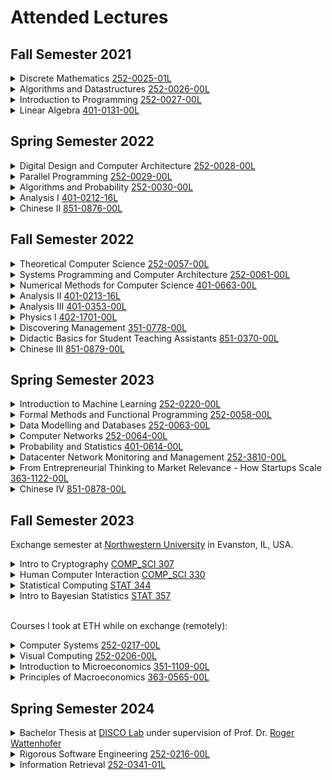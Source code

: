 # Attended Lectures

## Fall Semester 2021
<details>
<summary>
Discrete Mathematics <a href="http://www.vvz.ethz.ch/Vorlesungsverzeichnis/lerneinheit.view?lerneinheitId=147043&semkez=2021W&lang=en">252-0025-01L</a>
</summary>
<p>
Mathematical reasoning and proofs, abstraction. Sets, relations (e.g. equivalence and order relations), functions, (un-)countability, number theory, algebra (groups, rings, fields, polynomials, subalgebras, morphisms), logic (propositional and predicate logic, proof calculi).
</p>
</details>

<details>
<summary>
Algorithms and Datastructures <a href="http://www.vvz.ethz.ch/Vorlesungsverzeichnis/lerneinheit.view?lerneinheitId=146603&semkez=2021W&lang=en">252-0026-00L</a>
</summary>
<p>
The course provides the foundation of the design and analysis of algorithms.<br>
On the one hand this includes classical algorithm design patterns including induction, divide-and-conquer and dynamic programming. We study these using classical example such as searching and sorting.<br>
On the other hand the course covers the interaction between algorithms and data structures including linked lists, search trees, heaps, and union-find structures. A particular focus are graph algorithms for shortest path and minimal spanning tree problems. We provide the necessary introduction into graph theory as part of this course.
</p>
</details>

<details>
<summary>
Introduction to Programming <a href="http://www.vvz.ethz.ch/Vorlesungsverzeichnis/lerneinheit.view?lerneinheitId=148279&semkez=2021W&lang=en">252-0027-00L</a>
</summary>
<p>
Introduction to fundamental concepts of modern programming and operational skills for developing high-quality programs, including large programs as in industry. The course introduces software engineering principles with an object-oriented approach.<br>
Basics of object-oriented programming. Objects and classes. Pre- and postconditions, class invariants, design by contract. Fundamental control structures. Assignment and references. Fundamental data structures and algorithms. Recursion. Inheritance and interfaces, basic concepts of Software Engineering such as the software process, specification and documentation, debugging, reuse and quality assurance.
</p>
</details>


<details>
<summary>
Linear Algebra <a href="http://www.vvz.ethz.ch/Vorlesungsverzeichnis/lerneinheit.view?lerneinheitId=148509&semkez=2021W&lang=en">401-0131-00L</a>
</summary>
<p>
Linear systems of equations, vectors and matrices, norms and scalar products, LU decomposition, vector spaces and linear transformations, least squares problems, QR decomposition, determinants, eigenvalues and eigenvectors, singular value decomposition, applications.
</p>
</details>


## Spring Semester 2022
<details>
<summary>
Digital Design and Computer Architecture <a href="http://www.vvz.ethz.ch/Vorlesungsverzeichnis/lerneinheit.view?lerneinheitId=159117&semkez=2022S&lang=de">252-0028-00L</a>
</summary>
<p>
This course is a first introduction to the design of digital circuits and computer architecture. It covers the technical basics of how a computer platform is designed from the ground up. It introduces different execution paradigms, hardware description languages and principles in digital design and computer architecture. The official textbooks for this course are "Introduction to Computing Systems" by Patt and Patel, and "Digital Design and Computer Architecture" by Harris and Harris.<br>
Topics included:<br>
- Current major topics in computer architecture: principles, mysteries, motivating case studies and examples.<br>
- Digital Logic Design: combinational logic, sequential logic, hardware description languages, FPGAs, timing and verification.<br>
- Fundamentals of computer architecture: Von Neumann computer model, instruction set architecture, assembly programming, microarchitecture, microprogramming.<br>
- Fundamentals of processor design: pipelining, out-of-order execution, branch prediction.<br>
- Processing paradigms: out-of-order execution, data flow, superscalar execution, decoupled access/execute, VLIW, SIMD processors, GPUs, systolic arrays, multithreading.<br>
- Memory system: memory organization, memory technologies, memory hierarchy, caches, prefetching, virtual memory.<br>

</p>
</details>

<details>
<summary>
Parallel Programming <a href="http://www.vvz.ethz.ch/Vorlesungsverzeichnis/lerneinheit.view?lerneinheitId=157750&semkez=2022S&lang=en">252-0029-00L</a>
</summary>
<p>
Introduction to parallel programming: deterministic and non-deterministic programs, models for parallel computation, synchronization, communication, and fairness.<br>
The student should learn how to write a correct parallel program, how to measure its efficiency, and how to reason about a parallel program. Student should become familiar with issues, problems, pitfalls, and solutions related to the construction of parallel programs. Labs provide an opportunity to gain experience with threads, libraries for thread management in modern programming lanugages (e.g., Java, C#) and with the execution of parallel programs on multi-processor/multi-core computers.
</p>
</details>

<details>
<summary>
Algorithms and Probability <a href="http://www.vvz.ethz.ch/Vorlesungsverzeichnis/lerneinheit.view?lerneinheitId=157731&semkez=2022S&lang=en">252-0030-00L</a>
</summary>
<p>
Classical algorithms from various application areas are presented. Discrete probability theory is introduced and the concept of randomized algorithms is presented using various examples.<br>
Goal: Understanding the design and analysis of algorithms. Fundamentals of discrete probability theory and its application in algorithmics.
</p>
</details>

<details>
<summary>
Analysis I <a href="http://www.vvz.ethz.ch/Vorlesungsverzeichnis/lerneinheit.view?lerneinheitId=158644&semkez=2022S&lang=en">401-0212-16L</a>
</summary>
<p>
Real and complex numbers, vectors, functions, limits, sequences, series, power series, differentiation and integration in one variable
</p>
</details>

<details>
<summary>
Chinese II <a href="https://www.sprachenzentrum.uzh.ch/static/services/prod/frontend/fKursdetail.php?targetgpid=zielgruppe:studentETHZ&sprachid=sprache:chinesisch&kursnr=442be8fc-245d-411a-b827-bb6ac636dca3&lang=en">851-0876-00L</a>
</summary>
<p>
The course offers a continuation of knowledge in the modern Chinese standard language as well as in Chinese writing. The focus is on oral language skills, whereby reading and writing skills are increasingly promoted. Approximately 300 characters are learned.<br>
The language content includes telling the time; describing a daily routine, talking about your studies, making an appointment with someone, Chinese cuisine, cooking etc., going to a restaurant and much more.
</p>
</details>

## Fall Semester 2022
<details>
<summary>
Theoretical Computer Science <a href="http://www.vvz.ethz.ch/Vorlesungsverzeichnis/lerneinheit.view?lerneinheitId=163672&semkez=2022W&lang=en">252-0057-00L</a>
</summary>
<p>
This lecture gives an introduction to theoretical computer science, presenting the basic concepts and methods of computer science in its historical context. We present computer science as an interdisciplinary science which, on the one hand, investigates the border between the possible and the impossible and the quantitative laws of information processing, and, on the other hand, designs, analyzes, verifies, and implements computer systems.<br>

The main topics of the lecture are:<br>

- alphabets, words, languages, measuring the information content of words, representation of algorithmic tasks<br>
- finite automata, regular and context-free grammars<br>
- Turing machines and computability<br>
- complexity theory and NP-completeness<br>
- design of algorithms for hard problems
</p>
</details>

<details>
<summary>
Systems Programming and Computer Architecture <a href="http://www.vvz.ethz.ch/Vorlesungsverzeichnis/lerneinheit.view?lerneinheitId=162562&semkez=2022W&lang=en">252-0061-00L</a>
</summary>
<p>
Introduction to systems programming. C and assembly language, floating point arithmetic, basic translation of C into assembler,
compiler optimizations, manual optimizations. How hardware features like superscalar architecture, exceptions and interrupts, caches virtual memory, multicore processors, devices, and memory systems function and affect correctness, performance, and optimization.<br>
Lecture contents included: C programming, Integers, Pointers and dynamic memory allocation, Basic computer architecture, Compiling C control flow and data structures, Code vulnerabilities, Implementing memory allocation, Linking, Floating point, Optimizing compilers, Architecture and optimization, Caches, Exceptions, Virtual memory, Multicore, Devices
</p>
</details>

<details>
<summary>
Numerical Methods for Computer Science <a href="http://www.vvz.ethz.ch/Vorlesungsverzeichnis/lerneinheit.view?lerneinheitId=162598&semkez=2022W&lang=en">401-0663-00L</a>
</summary>
<p>
The course gives an introduction into fundamental techniques and algorithms of numerical mathematics which play a central role in numerical simulations in science and technology. The course focuses on fundamental ideas and algorithmic aspects of numerical methods. The exercises involve actual implementation of numerical methods in C++.<br>
Lecture contents included:<br>
1. Computing with Matrices and Vectors<br>
2. Direct Methods for (Square) Linear Systems of Equations<br>
3. Direct Methods for Linear Least Squares Problems<br>
4. Filtering Algorithms (filters and convolutions, discrete Fourier transform, fast fourier transform)<br>
5. Machine Learning of One-Dimensional Data<br>
6. Iterative Methods for Non-Linear Systems of Equations
</p>
</details>

<details>
<summary>
Analysis II <a href="http://www.vvz.ethz.ch/Vorlesungsverzeichnis/lerneinheit.view?lerneinheitId=162699&semkez=2022W&lang=en">401-0213-16L</a>
</summary>
<p>
Differential and Integral calculus in many variables, vector analysis.
</p>
</details>

<details>
<summary>
Analysis III <a href="http://www.vvz.ethz.ch/Vorlesungsverzeichnis/lerneinheit.view?lerneinheitId=163429&semkez=2022W&lang=en">401-0353-00L</a>
</summary>
<p>
In this lecture we treat problems in applied analysis. The focus lies on the solution of quasilinear first order PDEs with the method of characteristics, and on the study of three fundamental types of partial differential equations of second order: the Laplace equation, the heat equation, and the wave equation.
</p>
</details>

<details>
<summary>
Physics I <a href="http://www.vvz.ethz.ch/Vorlesungsverzeichnis/lerneinheit.view?lerneinheitId=161894&semkez=2022W&lang=en">402-1701-00L</a>
</summary>
<p>
This course gives a first introduction to Physics with an emphasis on classical mechanics.
</p>
</details>

<details>
<summary>
Discovering Management <a href="http://www.vvz.ethz.ch/Vorlesungsverzeichnis/lerneinheit.view?lerneinheitId=163319&semkez=2022W&lang=en">351-0778-00L</a>
</summary>
<p>
Discovering Management offers an introduction to the field of business management and entrepreneurship for engineers and natural scientists. By taking this course, students will enhance their understanding of management principles and the tasks that entrepreneurs and managers deal with. The course consists of theory and practice sessions, presented by a set of area specialists at D-MTEC (ETH's management department).
</p>
</details>

<details>
<summary>
Didactic Basics for Student Teaching Assistants <a href="http://www.vvz.ethz.ch/Vorlesungsverzeichnis/lerneinheit.view?lerneinheitId=162262&semkez=2022W&lang=en">851-0370-00L</a>
</summary>
<p>
The course “Didactic Basics for Student Teaching Assistants” enhance Student Teaching Assistants (Student TAs) to develop knowledge, capability and confidence to effectively plan and teach courses and exercises. Participants get trained to think critically about students’ learning and create learning situations in which students are actively engaged.
</p>
</details>

<details>
<summary>
Chinese III <a href="https://www.vvz.ethz.ch/Vorlesungsverzeichnis/lerneinheit.view?lang=en&lerneinheitId=172508&semkez=2023W&ansicht=LEHRVERANSTALTUNGEN&">851-0879-00L</a>
</summary>
<p>
Chinese III leads to A2.1 level on the Common European Framework of Reference for Languages. It further develops participants’ skills in standard modern spoken Chinese and in reading Chinese characters. The goal of the course is for participants to communicate in and deal with more complex everyday situations. There is a special focus on university and student life.
</p>
</details>

## Spring Semester 2023
<details>
<summary>
Introduction to Machine Learning <a href="http://www.vvz.ethz.ch/Vorlesungsverzeichnis/lerneinheit.view?lerneinheitId=167629&semkez=2023S&lang=en">252-0220-00L</a>
</summary>
<p>
The course will introduce the foundations of learning and making predictions from data. We will study basic concepts such as trading goodness of fit and model complexitiy. We will discuss important machine learning algorithms used in practice, and provide hands-on experience in course projects.<br>
Topics included:<br>
- Linear regression (overfitting, cross-validation/bootstrap, model selection, regularization, [stochastic] gradient descent)<br>
- Linear classification: Logistic regression (feature selection, sparsity, multi-class)<br>
- Kernels and the kernel trick (Properties of kernels; applications to linear and logistic regression); k-nearest neighbor<br>
- Neural networks (backpropagation, regularization, convolutional neural networks)<br>
- Unsupervised learning (k-means, PCA, neural network autoencoders)<br>
- The statistical perspective (regularization as prior; loss as likelihood; learning as MAP inference)<br>
- Statistical decision theory (decision making based on statistical models and utility functions)<br>
- Discriminative vs. generative modeling (benefits and challenges in modeling joint vy. conditional distributions)<br>
- Bayes' classifiers (Naive Bayes, Gaussian Bayes; MLE)<br>
- Bayesian approaches to unsupervised learning (Gaussian mixtures, EM)
</p>
</details>

<details>
<summary>
Formal Methods and Functional Programming <a href="http://www.vvz.ethz.ch/Vorlesungsverzeichnis/lerneinheit.view?lerneinheitId=168549&semkez=2023S&lang=en">252-0058-00L</a>
</summary>
<p>
In this course, participants will learn about new ways of specifying, reasoning about, and developing programs and computer systems. The first half will focus on using functional programs using Haskell to express and reason about computation. The second half presents methods for developing and verifying programs represented as discrete transition systems.
</p>
</details>

<details>
<summary>
Data Modelling and Databases <a href="http://www.vvz.ethz.ch/Vorlesungsverzeichnis/lerneinheit.view?lerneinheitId=168611&semkez=2023S&lang=en">252-0063-00L</a>
</summary>
<p>
The course covers the basic aspects of the design and implementation of databases and information systems. The courses focuses on relational databases as a starting point but will also cover data management issues beyond databases such as: transactional consistency, replication, data warehousing, other data models, as well as SQL.
</p>
</details>

<details>
<summary>
Computer Networks <a href="http://www.vvz.ethz.ch/Vorlesungsverzeichnis/lerneinheit.view?lerneinheitId=168727&semkez=2023S&lang=en">252-0064-00L</a>
</summary>
<p>
This introductory course on computer networking covers essential network technologies from every layer of the networking stack, ranging from networked applications over transport protocols and routing paradigms all through the physical layer.<br>Students will get a comprehensive overview of the key protocols and the architecture of the Internet, as one example of more general principles in network design. Students will also acquire hands-on experience in programming different aspects of a computer networks. Apart from the state-of-the-art in networking practice, students will explore the rationale for the design choices that networks in the past have made, and where applicable, why these choices may no longer be ideal.
</p>
</details>

<details>
<summary>
Probability and Statistics <a href="http://www.vvz.ethz.ch/Vorlesungsverzeichnis/lerneinheit.view?lerneinheitId=168722&semkez=2023S&lang=en">401-0614-00L</a>
</summary>
<p>
Probability space, probability measure, random variables, distributions, densities, independence, conditional probabilities, expected value, variance, covariance, law of large numbers, central limit theorem, large deviations, Chernoff bounds, maximum likelihood estimators, moment estimators, tests, Neyman-Pearson lemma, confidence intervals
</p>
</details>

<details>
<summary>
Datacenter Network Monitoring and Management <a href="http://www.vvz.ethz.ch/Vorlesungsverzeichnis/lerneinheit.view?lerneinheitId=166856&semkez=2023S&lang=en">252-3810-00L</a>
</summary>
<p>
The seminar addresses questions of network monitoring in datacenters, with focus on security. Students will learn about network threats and approaches to prevent and resolve those. Both traditional distributed and modern programmable networks will be discussed. Special attention will be given to the challenge of data collection and data processing for security purposes.<br> The seminar focuses on papers in high quality conferences, and whitepapers and blogs from leading industry. Real world incidents will be covered where appropriate. Background reading on datacenter networks and software defined networks is also included. The seminar attempts to strike a balance between understanding the fundamentals and keeping up with novel developments.
</p>
</details>

<details>
<summary>
From Entrepreneurial Thinking to Market Relevance - How Startups Scale <a href="http://www.vvz.ethz.ch/Vorlesungsverzeichnis/lerneinheit.view?lerneinheitId=168749&semkez=2023S&lang=en">363-1122-00L</a>
</summary>
<p>
Project work: conducted market studies for the quantum sensor startup "Qnami" in a team of ETH students.
<br><br>
About the course: At the conclusion of the course, the students are able to...

1. Elaborate on the difference between technology and market relevance
2. Recognise challenges that startups face when they move from technology to commercialisation
3. Addressing the failures of startups in scaling, and how early decisions limit scaling and value capture
4. How recognising market need can help startups to create value and strengthen valuation with investors
</p>
</details>

<details>
<summary>
Chinese IV <a href="https://www.sprachenzentrum.uzh.ch/static/services/prod/frontend/fKursdetail.php?targetgpid=zielgruppe:studentETHZ&sprachid=sprache:chinesisch&kursnr=7a35ccd4-13cd-4cb3-ad57-c35f59b83fea&lang=en">851-0878-00L</a>
</summary>
<p>
The Chinese IV course leads to level A2.2. of the Common European Framework of Reference for Languages. The course offers an expansion of knowledge in the modern Chinese standard language as well as in Chinese writing. The aim is to communicate and cope with more complex everyday situations. Special consideration is also given to an academic environment and student life.
</p>
</details>


## Fall Semester 2023

Exchange semester at [Northwestern University](https://www.northwestern.edu) in Evanston, IL, USA.
<details>
<summary>
Intro to Cryptography <a href="https://www.mccormick.northwestern.edu/computer-science/academics/courses/descriptions/307.html">COMP_SCI 307</a>
</summary>
<p>
Symmetric-Key Cryptography:

- The syntax of private-key encryption. The classical ciphers. Elementary cryptanalysis and frequency analysis
- Perfect secrecy. The one-time pad
- A computational notion of security. Pseudorandomness and pseudorandom generators. The pseudo-OTP
- Proofs by reduction, and a proof of security for the pseudo-OTP. Pseudorandom functions, Pseudorandom permutations and block ciphers

Public-Key Cryptography:

- Group theory
- The discrete-logarithm assumption and the Diffie-Hellman assumption
- Diffie-Hellman key-exchange protocol
- El-Gamal encryption
- Hybrid encryption and the KEM/DEM paradigm
- Digital signatures
- The hash-and-sign paradigm
- Certificates and public-key infrastructures
</p>
</details>

<details>
<summary>
Human Computer Interaction <a href="https://www.mccormick.northwestern.edu/computer-science/academics/courses/descriptions/330-1.html">COMP_SCI 330</a>
</summary>
<p>
Introduction to human-computer interaction and the design of systems that work for people and their organizations. The goal is to understand the manner in which humans interact with, and use, their computers for productive work. The course focus is on the interface as designed artifact. The interface is a design problem without a single "correct" solution but which has many "good" solutions and a plethora of "bad" solutions. Class discussion centers on what makes an interface good and proven techniques for designing interfaces that meet human needs.
</p>
</details>

<details>
<summary>
Statistical Computing <a href="https://class-descriptions.northwestern.edu/4920/WCAS/STAT/16697">STAT 344</a>
</summary>
<p>
This course is intended to teach students to use R programming to realize various computing-based statistical analyses. Students will learn the theory and methods related to computational statistics for simulations and statistical inference. Topics include Monte Carlo simulation, Markov Chain and Monte Carlo, Bootstrap, Jackknife, and Gibbs sampling etc.
</p>
</details>

<details>
<summary>
Intro to Bayesian Statistics <a href="https://class-descriptions.northwestern.edu/4920/WCAS/STAT/16932">STAT 357</a>
</summary>
<p>
The purpose of this course is to provide an elementary introduction to a variety of computational algorithms for the Bayesian analysis of data. Two types of methods are considered in detail: observed data and data augmentation methods. The observed data methods are applied directly to the likelihood or to the posterior distribution. These include: Newton-Raphson, Monte Carlo and Metropolis methods. The data augmentation methods rely on an augmentation of the data which simplifies the likelihood or posterior distribution. These include: EM, Data Augmentation, and the Gibbs sampler. All methods are motivated and illustrated with real examples. Overall, this course provides the student with a good introduction to the field, the ability to read application papers, and the ability to apply these methods to problems of interest to the student. Students understand at a heuristic level how the methods work and when a given method may be preferred over another.
</p>
</details>

<br>

Courses I took at ETH while on exchange (remotely):
<details>
<summary>
Computer Systems <a href="http://www.vvz.ethz.ch/Vorlesungsverzeichnis/lerneinheit.view?lerneinheitId=173502&semkez=2023W&lang=en">252-0217-00L</a>
</summary>
<p>
This course is about real computer systems, and the principles on which they are designed and built. We cover both modern OSes and the large-scale distributed systems that power today's online services. We illustrate the ideas with real-world examples, but emphasize common theoretical results, practical tradeoffs, and design principles that apply across many different scales and technologies.
</p>
</details>

<details>
<summary>
Visual Computing <a href="http://www.vvz.ethz.ch/Vorlesungsverzeichnis/lerneinheit.view?lerneinheitId=172227&semkez=2023W&lang=en">252-0206-00L</a>
</summary>
<p>
This course acquaints students with core knowledge in computer graphics, image processing, multimedia and computer vision. Topics include: Graphics pipeline, perception and camera models, transformation, shading, global illumination, texturing, sampling, filtering, image representations, image and video compression, edge detection and optical flow.
</p>
</details>

<details>
<summary>
Introduction to Microeconomics <a href="http://www.vvz.ethz.ch/Vorlesungsverzeichnis/lerneinheit.view?lerneinheitId=173199&semkez=2023W&lang=en">351-1109-00L</a>
</summary>
<p>
The course introduces basic principles, problems and approaches of microeconomics. It describes economic decisions of households and firms, and their coordination through perfectly competitive markets.
</p>
</details>

<details>
<summary>
Principles of Macroeconomics <a href="http://www.vvz.ethz.ch/Vorlesungsverzeichnis/lerneinheit.view?lerneinheitId=172305&semkez=2023W&lang=en">363-0565-00L</a>
</summary>
<p>
This course examines the behaviour of macroeconomic variables, such as gross domestic product, unemployment and inflation rates. It tries to answer questions like: How can we explain fluctuations of national economic activity? What can economic policy do against unemployment and inflation?
</p>
</details>

## Spring Semester 2024

<details>
<summary>
Bachelor Thesis at <a href="https://disco.ethz.ch">DISCO Lab</a> under supervision of Prof. Dr. <a href="https://disco.ethz.ch/members/wroger">Roger Wattenhofer</a>
</summary>
<p>
</p>
</details>

<details>
<summary>
Rigorous Software Engineering <a href="http://www.vvz.ethz.ch/Vorlesungsverzeichnis/lerneinheit.view?lerneinheitId=177126&semkez=2024S&lang=en">252-0216-00L</a>
</summary>
<p>
The course presents an overview of techniques to build correct software, including:

- Code documentation
- Modularity and coupling (Design patterns)
- Dynamic program analysis (Testing, fuzzing, concolic execution)
- Static program analysis (Numerical abstract interpretation, pointer analysis, symbolic execution)
- Formal modeling (Alloy)

In addition, students apply the learned techniques to solve a group project in the area of program analysis.
</p>
</details>

<details>
<summary>
Information Retrieval <a href="https://www.vvz.ethz.ch/Vorlesungsverzeichnis/lerneinheit.view?semkez=2024S&ansicht=ALLE&lerneinheitId=177452&lang=en">252-0341-01L</a>
</summary>
<p>
This course gives an introduction to information retrieval with a focus on text documents and unstructured data.
<br>
Main topics comprise document modelling, various retrieval techniques, indexing techniques, query frameworks, optimization, evaluation and feedback.
</p>
</details>
